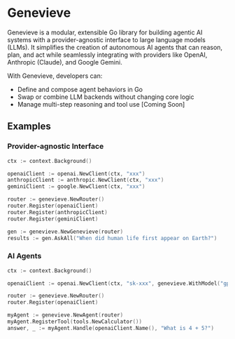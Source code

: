 # Genevieve

Genevieve is a modular, extensible Go library for building agentic AI systems with a provider-agnostic interface to large language models (LLMs). It simplifies the creation of autonomous AI agents that can reason, plan, and act while seamlessly integrating with providers like OpenAI, Anthropic (Claude), and Google Gemini.

With Genevieve, developers can:

- Define and compose agent behaviors in Go
- Swap or combine LLM backends without changing core logic
- Manage multi-step reasoning and tool use [Coming Soon]

## Examples

### Provider-agnostic Interface

```go
ctx := context.Background()

openaiClient := openai.NewClient(ctx, "xxx")
anthropicClient := anthropic.NewClient(ctx, "xxx")
geminiClient := google.NewClient(ctx, "xxx")

router := genevieve.NewRouter()
router.Register(openaiClient)
router.Register(anthropicClient)
router.Register(geminiClient)

gen := genevieve.NewGenevieve(router)
results := gen.AskAll("When did human life first appear on Earth?")
```

### AI Agents

```go
ctx := context.Background()

openaiClient := openai.NewClient(ctx, "sk-xxx", genevieve.WithModel("gpt-4o"))

router := genevieve.NewRouter()
router.Register(openaiClient)

myAgent := genevieve.NewAgent(router)
myAgent.RegisterTool(tools.NewCalculator())
answer, _ := myAgent.Handle(openaiClient.Name(), "What is 4 + 5?")
```


